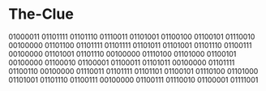 # The-Clue

01000011 01101111 01101110 01110011 01101001 01100100 01100101 01110010 00100000 01101100 01101111 01101111 01101011 01101001 01101110 01100111 00100000 01101001 01101110 00100000 01110100 01101000 01100101 00100000 01100010 01100001 01100011 01101011 00100000 01101111 01100110 00100000 01110011 01101111 01101101 01100101 01110100 01101000 01101001 01101110 01100111 00100000 01100111 01110010 01100001 01111001
